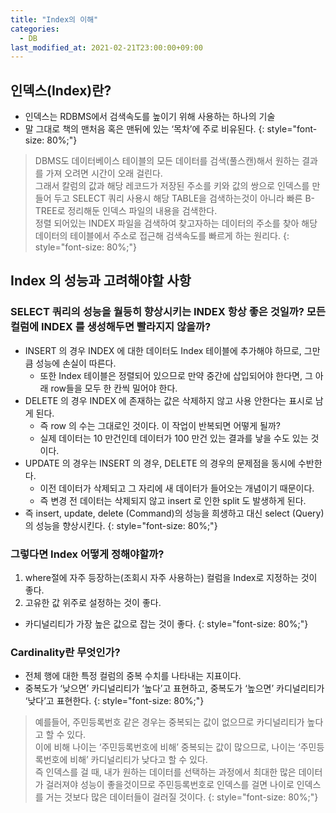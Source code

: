 ```yaml
---
title: "Index의 이해"
categories: 
  - DB
last_modified_at: 2021-02-21T23:00:00+09:00
---
```


## 인덱스(Index)란?
- 인덱스는 RDBMS에서 검색속도를 높이기 위해 사용하는 하나의 기술
- 말 그대로 책의 맨처음 혹은 맨뒤에 있는 ‘목차’에 주로 비유된다.
{: style="font-size: 80%;"}
  
> DBMS도 데이터베이스 테이블의 모든 데이터를 검색(풀스캔)해서 원하는 결과를 가져 오려면 시간이 오래 걸린다.<br>
> 그래서 칼럼의 값과 해당 레코드가 저장된 주소를 키와 값의 쌍으로 인덱스를 만들어 두고 SELECT 쿼리 사용시
> 해당 TABLE을 검색하는것이 아니라 빠른 B-TREE로 정리해둔 인덱스 파일의 내용을 검색한다.<br>
> 정렬 되어있는 INDEX 파일을 검색하여 찾고자하는 데이터의 주소를 찾아 해당 데이터의 테이블에서 주소로 접근해 검색속도를 빠르게 하는 원리다.
{: style="font-size: 80%;"}


## Index 의 성능과 고려해야할 사항
### SELECT 쿼리의 성능을 월등히 향상시키는 INDEX 항상 좋은 것일까? 모든 컬럼에 INDEX 를 생성해두면 빨라지지 않을까?
- INSERT 의 경우 INDEX 에 대한 데이터도 Index 테이블에 추가해야 하므로, 그만큼 성능에 손실이 따른다.
  - 또한 Index 테이블은 정렬되어 있으므로 만약 중간에 삽입되어야 한다면, 그 아래 row들을 모두 한 칸씩 밀어야 한다.
- DELETE 의 경우 INDEX 에 존재하는 값은 삭제하지 않고 사용 안한다는 표시로 남게 된다.
  - 즉 row 의 수는 그대로인 것이다. 이 작업이 반복되면 어떻게 될까?
  - 실제 데이터는 10 만건인데 데이터가 100 만건 있는 결과를 낳을 수도 있는 것이다. 
- UPDATE 의 경우는 INSERT 의 경우, DELETE 의 경우의 문제점을 동시에 수반한다.
  - 이전 데이터가 삭제되고 그 자리에 새 데이터가 들어오는 개념이기 때문이다.
  - 즉 변경 전 데이터는 삭제되지 않고 insert 로 인한 split 도 발생하게 된다.
- 즉 insert, update, delete (Command)의 성능을 희생하고 대신 select (Query)의 성능을 향상시킨다.
{: style="font-size: 80%;"}


### 그렇다면 Index 어떻게 정해야할까?
1. where절에 자주 등장하는(조회시 자주 사용하는) 컬럼을 Index로 지정하는 것이 좋다.
2. 고유한 값 위주로 설정하는 것이 좋다.
- 카디널리티가 가장 높은 값으로 잡는 것이 좋다.
{: style="font-size: 80%;"}
  

### Cardinality란 무엇인가?
- 전체 행에 대한 특정 컬럼의 중복 수치를 나타내는 지표이다.
- 중복도가 ‘낮으면’ 카디널리티가 ‘높다’고 표현하고, 중복도가 ‘높으면’ 카디널리티가 ‘낮다’고 표현한다.
{: style="font-size: 80%;"}
  
> 예를들어, 주민등록번호 같은 경우는 중복되는 값이 없으므로 카디널리티가 높다고 할 수 있다.<br>
> 이에 비해 나이는 ‘주민등록번호에 비해’ 중복되는 값이 많으므로, 나이는 ‘주민등록번호에 비해’ 카디널리티가 낮다고 할 수 있다.<br>
> 즉 인덱스를 걸 때, 내가 원하는 데이터를 선택하는 과정에서 최대한 많은 데이터가 걸러져야 성능이 좋을것이므로 
> 주민등록번호로 인덱스를 걸면 나이로 인덱스를 거는 것보다 많은 데이터들이 걸러질 것이다.
{: style="font-size: 80%;"}
